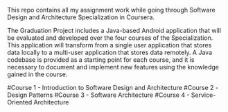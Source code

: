 
This repo contains all my assignment work while going through Software Design and Architecture Specialization in Coursera.


The Graduation Project includes a Java-based Android application that will be evaluated and developed over the four courses of the Specialization. This application will transform from a single user application that stores data locally to a multi-user application that stores data remotely. A Java codebase is provided as a starting point for each course, and it is necessary to document and implement new features using the knowledge gained in the course.

#Course 1 - Introduction to Software Design and Architecture
#Course 2 -Design Patterns
#Course 3 - Software Architecture
#Course 4 - Service-Oriented Architecture
